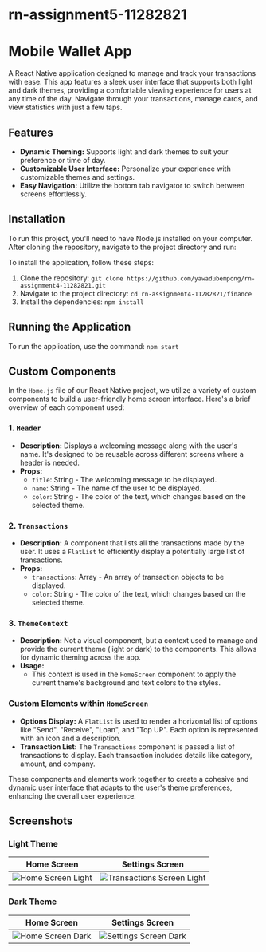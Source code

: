 # rn-assignment5-11282821

# Mobile Wallet App

A React Native application designed to manage and track your transactions with ease. This app features a sleek user interface that supports both light and dark themes, providing a comfortable viewing experience for users at any time of the day. Navigate through your transactions, manage cards, and view statistics with just a few taps.

## Features

- **Dynamic Theming:** Supports light and dark themes to suit your preference or time of day.
- **Customizable User Interface:** Personalize your experience with customizable themes and settings.
- **Easy Navigation:** Utilize the bottom tab navigator to switch between screens effortlessly.


## Installation

To run this project, you'll need to have Node.js installed on your computer. After cloning the repository, navigate to the project directory and run:

To install the application, follow these steps:

1. Clone the repository: `git clone https://github.com/yawadubempong/rn-assignment4-11282821.git`
2. Navigate to the project directory: `cd rn-assignment4-11282821/finance`
3. Install the dependencies: `npm install`

## Running the Application

To run the application, use the command: `npm start`



## Custom Components

In the `Home.js` file of our React Native project, we utilize a variety of custom components to build a user-friendly home screen interface. Here's a brief overview of each component used:

### 1. `Header`
- **Description:** Displays a welcoming message along with the user's name. It's designed to be reusable across different screens where a header is needed.
- **Props:**
  - `title`: String - The welcoming message to be displayed.
  - `name`: String - The name of the user to be displayed.
  - `color`: String - The color of the text, which changes based on the selected theme.

### 2. `Transactions`
- **Description:** A component that lists all the transactions made by the user. It uses a `FlatList` to efficiently display a potentially large list of transactions.
- **Props:**
  - `transactions`: Array - An array of transaction objects to be displayed.
  - `color`: String - The color of the text, which changes based on the selected theme.

### 3. `ThemeContext`
- **Description:** Not a visual component, but a context used to manage and provide the current theme (light or dark) to the components. This allows for dynamic theming across the app.
- **Usage:**
  - This context is used in the `HomeScreen` component to apply the current theme's background and text colors to the styles.

### Custom Elements within `HomeScreen`
- **Options Display:** A `FlatList` is used to render a horizontal list of options like "Send", "Receive", "Loan", and "Top UP". Each option is represented with an icon and a description.
- **Transaction List:** The `Transactions` component is passed a list of transactions to display. Each transaction includes details like category, amount, and company.

These components and elements work together to create a cohesive and dynamic user interface that adapts to the user's theme preferences, enhancing the overall user experience.

## Screenshots

### Light Theme

| Home Screen | Settings Screen |
|-------------|---------------------|
| ![Home Screen Light](.finance/assets/Screenshot_20240625-180040.jpg') | ![Transactions Screen Light](./finance/assets/Screenshot_20240625-180040.jpg') |

### Dark Theme

| Home Screen | Settings Screen |
|-------------|---------------------|
| ![Home Screen Dark](./finance/assets/Screenshot_20240625-180011.png') | ![Settings Screen Dark](./finance/assets/Screenshot_20240625-180030.jpg') |